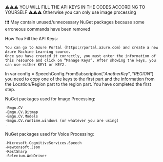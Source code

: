 
⚠️⚠️⚠️ YOU WILL FILL THE API KEYS IN THE CODES ACCORDING TO YOURSELF ⚠️⚠️⚠️
    Otherwise you can only use image processing

❗️❗️❗️ May contain unused/unnecessary NuGet packages because some erroneous commands have been removed

How You Fill the API Keys:

    You can go to Azure Portal (https://portal.azure.com) and create a new Azure Machine Learning source. 
    Once you have created it correctly, you must enter the information of this resource and click on “Manage Keys”. After showing the keys, you can use either KEY1 or KEY2. 
In var config = SpeechConfig.FromSubscription(“_AnotherKey_”, “_REGION_”) you need to copy one of the keys to the first part and the information from the Location/Region part to the region part. You have completed the first step. 



NuGet packages used for Image Processing:

    -Emgu.CV
    -Emgu.CV.Bitmap
    -Emgu.CV.Models
    -Emgu.CV.runtime.windows (or whatever you are using)
    -

NuGet packages used for Voice Processing:

    -Microsoft.CognitiveServices.Speech
    -Newtonsoft.Json
    -RestSharp
    -Selenium.WebDriver



